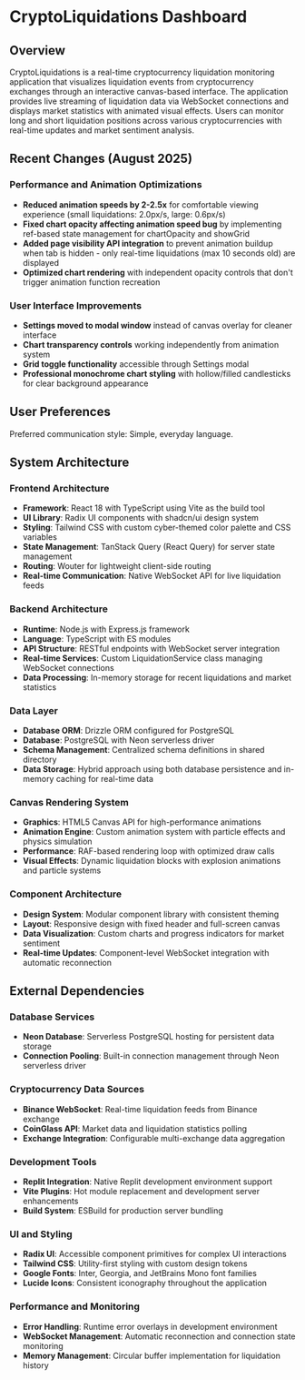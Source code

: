 # CryptoLiquidations Dashboard

## Overview

CryptoLiquidations is a real-time cryptocurrency liquidation monitoring application that visualizes liquidation events from cryptocurrency exchanges through an interactive canvas-based interface. The application provides live streaming of liquidation data via WebSocket connections and displays market statistics with animated visual effects. Users can monitor long and short liquidation positions across various cryptocurrencies with real-time updates and market sentiment analysis.

## Recent Changes (August 2025)

### Performance and Animation Optimizations
- **Reduced animation speeds by 2-2.5x** for comfortable viewing experience (small liquidations: 2.0px/s, large: 0.6px/s)
- **Fixed chart opacity affecting animation speed bug** by implementing ref-based state management for chartOpacity and showGrid
- **Added page visibility API integration** to prevent animation buildup when tab is hidden - only real-time liquidations (max 10 seconds old) are displayed
- **Optimized chart rendering** with independent opacity controls that don't trigger animation function recreation

### User Interface Improvements  
- **Settings moved to modal window** instead of canvas overlay for cleaner interface
- **Chart transparency controls** working independently from animation system
- **Grid toggle functionality** accessible through Settings modal
- **Professional monochrome chart styling** with hollow/filled candlesticks for clear background appearance

## User Preferences

Preferred communication style: Simple, everyday language.

## System Architecture

### Frontend Architecture
- **Framework**: React 18 with TypeScript using Vite as the build tool
- **UI Library**: Radix UI components with shadcn/ui design system
- **Styling**: Tailwind CSS with custom cyber-themed color palette and CSS variables
- **State Management**: TanStack Query (React Query) for server state management
- **Routing**: Wouter for lightweight client-side routing
- **Real-time Communication**: Native WebSocket API for live liquidation feeds

### Backend Architecture
- **Runtime**: Node.js with Express.js framework
- **Language**: TypeScript with ES modules
- **API Structure**: RESTful endpoints with WebSocket server integration
- **Real-time Services**: Custom LiquidationService class managing WebSocket connections
- **Data Processing**: In-memory storage for recent liquidations and market statistics

### Data Layer
- **Database ORM**: Drizzle ORM configured for PostgreSQL
- **Database**: PostgreSQL with Neon serverless driver
- **Schema Management**: Centralized schema definitions in shared directory
- **Data Storage**: Hybrid approach using both database persistence and in-memory caching for real-time data

### Canvas Rendering System
- **Graphics**: HTML5 Canvas API for high-performance animations
- **Animation Engine**: Custom animation system with particle effects and physics simulation
- **Performance**: RAF-based rendering loop with optimized draw calls
- **Visual Effects**: Dynamic liquidation blocks with explosion animations and particle systems

### Component Architecture
- **Design System**: Modular component library with consistent theming
- **Layout**: Responsive design with fixed header and full-screen canvas
- **Data Visualization**: Custom charts and progress indicators for market sentiment
- **Real-time Updates**: Component-level WebSocket integration with automatic reconnection

## External Dependencies

### Database Services
- **Neon Database**: Serverless PostgreSQL hosting for persistent data storage
- **Connection Pooling**: Built-in connection management through Neon serverless driver

### Cryptocurrency Data Sources
- **Binance WebSocket**: Real-time liquidation feeds from Binance exchange
- **CoinGlass API**: Market data and liquidation statistics polling
- **Exchange Integration**: Configurable multi-exchange data aggregation

### Development Tools
- **Replit Integration**: Native Replit development environment support
- **Vite Plugins**: Hot module replacement and development server enhancements
- **Build System**: ESBuild for production server bundling

### UI and Styling
- **Radix UI**: Accessible component primitives for complex UI interactions
- **Tailwind CSS**: Utility-first styling with custom design tokens
- **Google Fonts**: Inter, Georgia, and JetBrains Mono font families
- **Lucide Icons**: Consistent iconography throughout the application

### Performance and Monitoring
- **Error Handling**: Runtime error overlays in development environment
- **WebSocket Management**: Automatic reconnection and connection state monitoring
- **Memory Management**: Circular buffer implementation for liquidation history